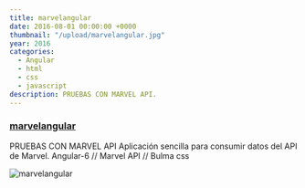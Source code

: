 ```yaml
---
title: marvelangular
date: 2016-08-01 00:00:00 +0000
thumbnail: "/upload/marvelangular.jpg"
year: 2016
categories:
  - Angular
  - html
  - css
  - javascript
description: PRUEBAS CON MARVEL API.
---
```


### [marvelangular](https://marvelapp-eb0b6.firebaseapp.com/)

PRUEBAS CON MARVEL API
Aplicación sencilla para consumir datos del API de Marvel.
Angular-6 // Marvel API // Bulma css

![marvelangular](/upload/marvelangular.jpg)
